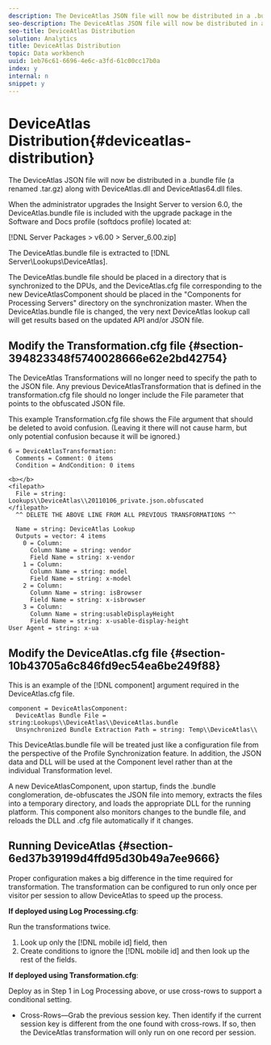 ```yaml
---
description: The DeviceAtlas JSON file will now be distributed in a .bundle file (a renamed .tar.gz) along with DeviceAtlas.dll and DeviceAtlas64.dll files.
seo-description: The DeviceAtlas JSON file will now be distributed in a .bundle file (a renamed .tar.gz) along with DeviceAtlas.dll and DeviceAtlas64.dll files.
seo-title: DeviceAtlas Distribution
solution: Analytics
title: DeviceAtlas Distribution
topic: Data workbench
uuid: 1eb76c61-6696-4e6c-a3fd-61c00cc17b0a
index: y
internal: n
snippet: y
---
```


# DeviceAtlas Distribution{#deviceatlas-distribution}

The DeviceAtlas JSON file will now be distributed in a .bundle file (a renamed .tar.gz) along with DeviceAtlas.dll and DeviceAtlas64.dll files.

When the administrator upgrades the Insight Server to version 6.0, the DeviceAtlas.bundle file is included with the upgrade package in the Software and Docs profile (softdocs profile) located at:

[!DNL Server Packages > v6.00 > Server_6.00.zip]

The DeviceAtlas.bundle file is extracted to [!DNL Server\Lookups\DeviceAtlas].

The DeviceAtlas.bundle file should be placed in a directory that is synchronized to the DPUs, and the DeviceAtlas.cfg file corresponding to the new DeviceAtlasComponent should be placed in the "Components for Processing Servers" directory on the synchronization master. When the DeviceAtlas.bundle file is changed, the very next DeviceAtlas lookup call will get results based on the updated API and/or JSON file.

## Modify the Transformation.cfg file {#section-394823348f5740028666e62e2bd42754}

The DeviceAtlas Transformations will no longer need to specify the path to the JSON file. Any previous DeviceAtlasTransformation that is defined in the transformation.cfg file should no longer include the File parameter that points to the obfuscated JSON file.

This example Transformation.cfg file shows the File argument that should be deleted to avoid confusion. (Leaving it there will not cause harm, but only potential confusion because it will be ignored.)

```
6 = DeviceAtlasTransformation:  
  Comments = Comment: 0 items  
  Condition = AndCondition: 0 items

<b></b> 
<filepath>
  File = string: Lookups\\DeviceAtlas\\20110106_private.json.obfuscated 
</filepath> 
  ^^ DELETE THE ABOVE LINE FROM ALL PREVIOUS TRANSFORMATIONS ^^  
 
  Name = string: DeviceAtlas Lookup  
  Outputs = vector: 4 items  
    0 = Column:  
      Column Name = string: vendor  
      Field Name = string: x-vendor  
    1 = Column:  
      Column Name = string: model  
      Field Name = string: x-model  
    2 = Column:  
      Column Name = string: isBrowser  
      Field Name = string: x-isbrowser  
    3 = Column:  
      Column Name = string:usableDisplayHeight  
      Field Name = string: x-usable-display-height 
User Agent = string: x-ua  

```

## Modify the DeviceAtlas.cfg file {#section-10b43705a6c846fd9ec54ea6be249f88}

This is an example of the [!DNL component] argument required in the DeviceAtlas.cfg file.

```
component = DeviceAtlasComponent: 
  DeviceAtlas Bundle File = string:Lookups\\DeviceAtlas\\DeviceAtlas.bundle 
  Unsynchronized Bundle Extraction Path = string: Temp\\DeviceAtlas\\
```

This DeviceAtlas.bundle file will be treated just like a configuration file from the perspective of the Profile Synchronization feature. In addition, the JSON data and DLL will be used at the Component level rather than at the individual Transformation level.

A new DeviceAtlasComponent, upon startup, finds the .bundle conglomeration, de-obfuscates the JSON file into memory, extracts the files into a temporary directory, and loads the appropriate DLL for the running platform. This component also monitors changes to the bundle file, and reloads the DLL and .cfg file automatically if it changes.

## Running DeviceAtlas {#section-6ed37b39199d4ffd95d30b49a7ee9666}

Proper configuration makes a big difference in the time required for transformation. The transformation can be configured to run only once per visitor per session to allow DeviceAtlas to speed up the process.

**If deployed using Log Processing.cfg**:

Run the transformations twice.

1. Look up only the [!DNL mobile id] field, then 
1. Create conditions to ignore the [!DNL mobile id] and then look up the rest of the fields.

**If deployed using Transformation.cfg**:

Deploy as in Step 1 in Log Processing above, or use cross-rows to support a conditional setting.

* Cross-Rows—Grab the previous session key. Then identify if the current session key is different from the one found with cross-rows. If so, then the DeviceAtlas transformation will only run on one record per session.

